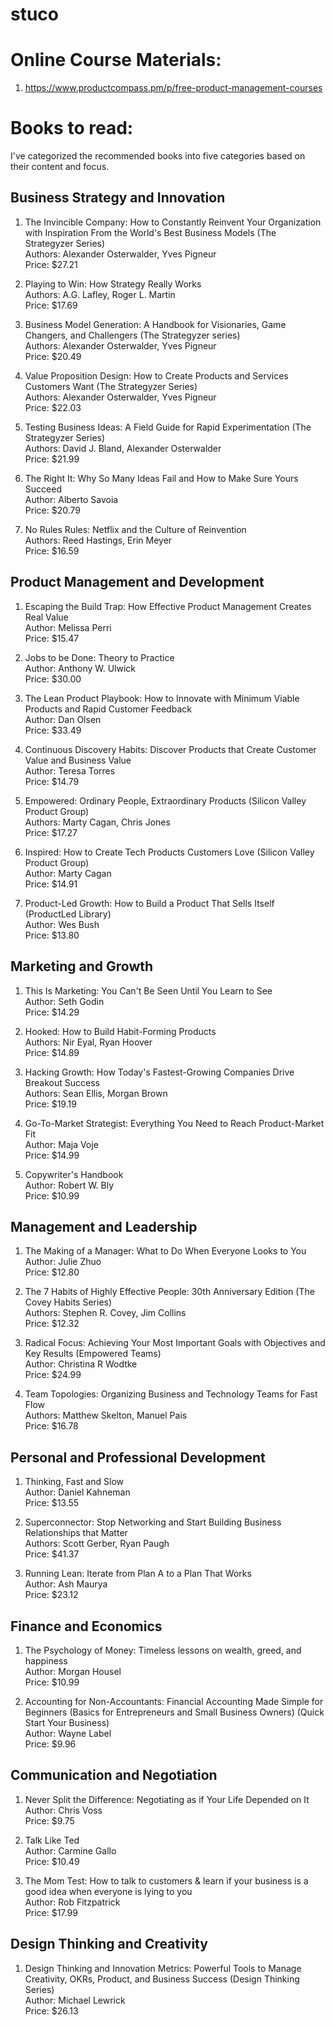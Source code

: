 # stuco

# Online Course Materials:
1. https://www.productcompass.pm/p/free-product-management-courses


# Books to read:

I've categorized the recommended books into five categories based on their content and focus.

## Business Strategy and Innovation

1. The Invincible Company: How to Constantly Reinvent Your Organization with Inspiration From the World's Best Business Models (The Strategyzer Series)  
   Authors: Alexander Osterwalder, Yves Pigneur  
   Price: $27.21  

2. Playing to Win: How Strategy Really Works  
   Authors: A.G. Lafley, Roger L. Martin  
   Price: $17.69  

3. Business Model Generation: A Handbook for Visionaries, Game Changers, and Challengers (The Strategyzer series)  
   Authors: Alexander Osterwalder, Yves Pigneur  
   Price: $20.49  

4. Value Proposition Design: How to Create Products and Services Customers Want (The Strategyzer Series)  
   Authors: Alexander Osterwalder, Yves Pigneur  
   Price: $22.03  

5. Testing Business Ideas: A Field Guide for Rapid Experimentation (The Strategyzer Series)  
   Authors: David J. Bland, Alexander Osterwalder  
   Price: $21.99  

6. The Right It: Why So Many Ideas Fail and How to Make Sure Yours Succeed  
   Author: Alberto Savoia  
   Price: $20.79  

7. No Rules Rules: Netflix and the Culture of Reinvention  
   Authors: Reed Hastings, Erin Meyer  
   Price: $16.59  

## Product Management and Development

1. Escaping the Build Trap: How Effective Product Management Creates Real Value  
   Author: Melissa Perri  
   Price: $15.47  

2. Jobs to be Done: Theory to Practice  
   Author: Anthony W. Ulwick  
   Price: $30.00  

3. The Lean Product Playbook: How to Innovate with Minimum Viable Products and Rapid Customer Feedback  
   Author: Dan Olsen  
   Price: $33.49  

4. Continuous Discovery Habits: Discover Products that Create Customer Value and Business Value  
   Author: Teresa Torres  
   Price: $14.79  

5. Empowered: Ordinary People, Extraordinary Products (Silicon Valley Product Group)  
   Authors: Marty Cagan, Chris Jones  
   Price: $17.27  

6. Inspired: How to Create Tech Products Customers Love (Silicon Valley Product Group)  
   Author: Marty Cagan  
   Price: $14.91  

7. Product-Led Growth: How to Build a Product That Sells Itself (ProductLed Library)  
   Author: Wes Bush  
   Price: $13.80  

## Marketing and Growth

1. This Is Marketing: You Can't Be Seen Until You Learn to See  
   Author: Seth Godin  
   Price: $14.29  

2. Hooked: How to Build Habit-Forming Products  
   Authors: Nir Eyal, Ryan Hoover  
   Price: $14.89  

3. Hacking Growth: How Today's Fastest-Growing Companies Drive Breakout Success  
   Authors: Sean Ellis, Morgan Brown  
   Price: $19.19  

4. Go-To-Market Strategist: Everything You Need to Reach Product-Market Fit  
   Author: Maja Voje  
   Price: $14.99  

5. Copywriter's Handbook  
   Author: Robert W. Bly  
   Price: $10.99  

## Management and Leadership

1. The Making of a Manager: What to Do When Everyone Looks to You  
   Author: Julie Zhuo  
   Price: $12.80  

2. The 7 Habits of Highly Effective People: 30th Anniversary Edition (The Covey Habits Series)  
   Authors: Stephen R. Covey, Jim Collins  
   Price: $12.32  

3. Radical Focus: Achieving Your Most Important Goals with Objectives and Key Results (Empowered Teams)  
   Author: Christina R Wodtke  
   Price: $24.99  

4. Team Topologies: Organizing Business and Technology Teams for Fast Flow  
   Authors: Matthew Skelton, Manuel Pais  
   Price: $16.78  

## Personal and Professional Development

1. Thinking, Fast and Slow  
   Author: Daniel Kahneman  
   Price: $13.55  

2. Superconnector: Stop Networking and Start Building Business Relationships that Matter   
   Authors: Scott Gerber, Ryan Paugh  
   Price: $41.37  

3. Running Lean: Iterate from Plan A to a Plan That Works  
   Author: Ash Maurya  
   Price: $23.12  

## Finance and Economics

1. The Psychology of Money: Timeless lessons on wealth, greed, and happiness  
   Author: Morgan Housel  
   Price: $10.99  

2. Accounting for Non-Accountants: Financial Accounting Made Simple for Beginners (Basics for Entrepreneurs and Small Business Owners) (Quick Start Your Business)  
   Author: Wayne Label  
   Price: $9.96  

## Communication and Negotiation

1. Never Split the Difference: Negotiating as if Your Life Depended on It  
   Author: Chris Voss  
   Price: $9.75  

2. Talk Like Ted  
   Author: Carmine Gallo  
   Price: $10.49  

3. The Mom Test: How to talk to customers & learn if your business is a good idea when everyone is lying to you  
   Author: Rob Fitzpatrick  
   Price: $17.99  

## Design Thinking and Creativity

1. Design Thinking and Innovation Metrics: Powerful Tools to Manage Creativity, OKRs, Product, and Business Success (Design Thinking Series)  
   Author: Michael Lewrick  
   Price: $26.13  

